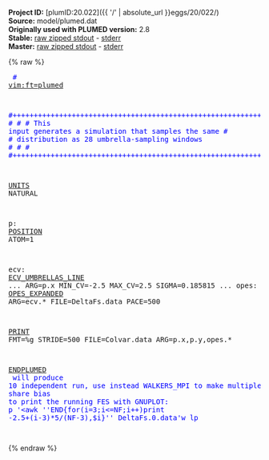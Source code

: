 **Project ID:** [plumID:20.022]({{ '/' | absolute_url }}eggs/20/022/)  
**Source:** model/plumed.dat  
**Originally used with PLUMED version:** 2.8  
**Stable:** [raw zipped stdout](plumed.dat.plumed.stdout.txt.zip) - [stderr](plumed.dat.plumed.stderr)  
**Master:** [raw zipped stdout](plumed.dat.plumed_master.stdout.txt.zip) - [stderr](plumed.dat.plumed_master.stderr)  

{% raw %}<pre>
<span style="color:blue"># <a href="https://plumed.github.io/doc-master/user-doc/html/_vim_syntax.html">vim:ft=plumed</a></span>

<span style="color:blue">#+++++++++++++++++++++++++++++++++++++++++++++++++++++++++++#</span>
<span style="color:blue">#                                                           #</span>
<span style="color:blue">#  This input generates a simulation that samples the same  #</span>
<span style="color:blue">#  distribution as 28 umbrella-sampling windows             #</span>
<span style="color:blue">#                                                           #</span>
<span style="color:blue">#+++++++++++++++++++++++++++++++++++++++++++++++++++++++++++#</span>

<a href="https://plumed.github.io/doc-master/user-doc/html/_u_n_i_t_s.html">UNITS</a> NATURAL

p: <a href="https://plumed.github.io/doc-master/user-doc/html/_p_o_s_i_t_i_o_n.html">POSITION</a> ATOM=1

ecv: <a href="https://plumed.github.io/doc-master/user-doc/html/_e_c_v__u_m_b_r_e_l_l_a_s__l_i_n_e.html">ECV_UMBRELLAS_LINE</a> ...
  ARG=p.x
  MIN_CV=-2.5
  MAX_CV=2.5
  SIGMA=0.185815
...
opes: <a href="https://plumed.github.io/doc-master/user-doc/html/_o_p_e_s__e_x_p_a_n_d_e_d.html">OPES_EXPANDED</a> ARG=ecv.* FILE=DeltaFs.data PACE=500

<a href="https://plumed.github.io/doc-master/user-doc/html/_p_r_i_n_t.html">PRINT</a> FMT=%g STRIDE=500 FILE=Colvar.data ARG=p.x,p.y,opes.*

<a href="https://plumed.github.io/doc-master/user-doc/html/_e_n_d_p_l_u_m_e_d.html">ENDPLUMED</a>
<span style="color:blue"></span>
<span style="color:blue">will produce 10 independent run, use instead WALKERS_MPI to make multiple walkers share bias</span>
<span style="color:blue"></span>
<span style="color:blue">to print the running FES with GNUPLOT:</span>
<span style="color:blue">p '<awk ''END{for(i=3;i<=NF;i++)print -2.5+(i-3)*5/(NF-3),$i}'' DeltaFs.0.data'w lp</span>
<span style="color:blue"></span>
</pre>{% endraw %}
